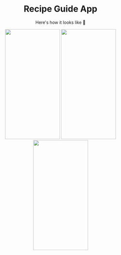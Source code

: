 <h1 align="center">Recipe Guide App</h1>
<p align="center">Here's how it looks like 🧐</p>
  <p align="center">
    <img src="https://user-images.githubusercontent.com/70858557/134022408-d3148aad-df86-4f8b-837c-6bea93fe99b4.png" height="363" width="181"> <img src="https://user-images.githubusercontent.com/70858557/133937656-b73a686b-2fd1-46f8-abe6-e26a94ea4d5d.png" height="363px" width="181px"> <img src="https://user-images.githubusercontent.com/70858557/133937689-75e85b88-07b9-4423-8449-e65056977364.png" height="363px" width="181px"> 
